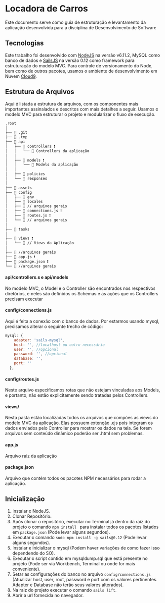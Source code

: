 # Locadora de Carros

Este documento serve como guia de estruturação e levantamento da aplicação desenvolvida para a disciplina de Desenvolvimento de Software

## Tecnologias
Este trabalho foi desenvolvido com [NodeJS](https://nodejs.org/en/) na versão v6.11.2, MySQL como banco de dados e [SailsJS](https://0.12.sailsjs.com/) na versão 0.12 como framework para estruturação do modelo MVC.
Para controle de versionamento do Node, bem como de outros pacotes, usamos o ambiente de desenvolvimento em Nuvem [Cloud9](https://aws.amazon.com/pt/cloud9/).
## Estrutura de Arquivos
Aqui é listada a estrutura de arquivos, com os componentes mais importantes assinalados e descritos com mais detalhes a seguir.
Usamos o modelo MVC para estruturar o projeto e modularizar o fluxo de execução.

```bash
.root
│
├── 📂 .git
├── 📂 .tmp   
├── 📂 api 
│   ├── 📂 controllers ❗
│   │   └── 📄 Controllers da aplicação 
│   │
│   ├── 📂 models ❗
│   │   └── 📄 Models da aplicação
│   │
│   ├── 📂 policies 
│   └── 📂 responses                 
│
├── 📂 assets
├── 📂 config
│   ├── 📂 env
│   ├── 📂 locales 
│   ├── 📄 // arquivos gerais 
│   ├── 📄 connections.js ❗
│   ├── 📄 routes.js ❗
│   └── 📄 // arquivos gerais 
│
├── 📂 tasks
│
├── 📂 views ❗
│   └── 📄 // Views da Aplicação 
│
├── 📄 //arquivos gerais        
├── 📄 app.js ❗
├── 📄 package.json ❗
└── 📄 //arquivos gerais
```

#### api/controllers.s e api/models
No modelo MVC, o Model e o Controller são encontrados nos respectivos diretórios, e neles são definidos os Schemas e as ações que os Controllers precisam executar

#### config/connections.js
Aqui é feita a conexão com o banco de dados. Por estarmos usando mysql, precisamos alterar o seguinte trecho de código:
```javascript
mysql: {
    adapter: 'sails-mysql',
    host: '', //localhost ou outro necessário
    user: '', //opcional
    password: '', //opcional
    database: '', 
    port: ''
  },
 ``` 

#### config/routes.js
Neste arquivo especificamos rotas que não estejam vinculadas aos Models, e portanto, não estão explicitamente sendo tratadas pelos Controllers.

#### views/
Nesta pasta estão localizadas todos os arquivos que compões as views do modelo MVC da aplicação. Elas possuem extenção .ejs pois integram os dados enviados pelo Controller para mostrar os dados na tela. 
Se forem arquivos sem conteúdo dinâmico poderão ser .html sem problemas.

#### app.js
Arquivo raiz da aplicação

#### package.json
Arquivo que contém todos os pacotes NPM necessários para rodar a aplicação.


## Inicialização
1. Instalar o NodeJS.
2. Clonar Repositório.
3. Após clonar o repositório, executar no Terminal já dentro da raiz do projeto o comando ```npm install ``` para instalar todos os pacotes listados em ```package.json``` (Pode levar alguns segundos).
4. Executar o comando ```sudo npm install -g sails@0.12``` (Pode levar alguns segundos).
5. Instalar e inicializar o mysql (Podem haver variações de como fazer isso dependendo do SO).
6. Executar o script contido em mysqldump.sql que está presente no projeto (Pode ser via Workbench, Terminal ou onde for mais conveniente).
7. Setar as configurações do banco no arquivo ``` config/connections.js ``` (Atualizar host, user, root, password e port com os valores pertinentes. Adapter e Database não terão seus valores alterados).
8. Na raiz do projeto executar o comando ``` sails lift ```.
9. Abrir a url fornecida no navegador.


